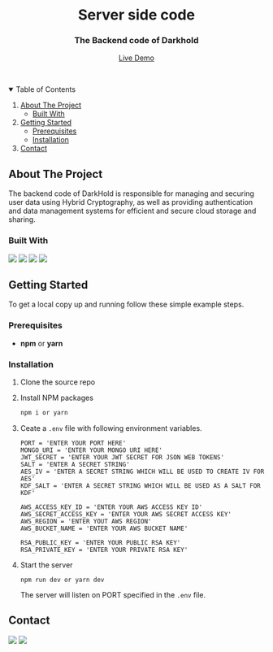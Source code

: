 <p align="center">
  <h1 align="center">Server side code</h1>

  <p align="center">
    <h3 align="center">The Backend code of Darkhold</h3>
    <p align="center" >
      <a href="https://darkhold.siddhantkumarsingh.me/">Live Demo</a>
    </p>
    <br />
  </p>
</p>



<!-- TABLE OF CONTENTS -->
<details open="open">
  <summary>Table of Contents</summary>
  <ol>
    <li>
      <a href="#about-the-project">About The Project</a>
      <ul>
        <li><a href="#built-with">Built With</a></li>
      </ul>
    </li>
    <li>
      <a href="#getting-started">Getting Started</a>
      <ul>
        <li><a href="#prerequisites">Prerequisites</a></li>
        <li><a href="#installation">Installation</a></li>
      </ul>
    </li>
    <li><a href="#contact">Contact</a></li>
  </ol>
</details>



<!-- ABOUT THE PROJECT -->
## About The Project

The backend code of DarkHold is responsible for managing and securing user data using Hybrid Cryptography, as well as providing authentication and data management systems for efficient and secure cloud storage and sharing.
<br />

### Built With
[<img src="https://img.shields.io/badge/TypeScript-007ACC?style=for-the-badge&logo=typescript&logoColor=white">](https://www.typescriptlang.org/) [<img src="https://img.shields.io/badge/Node.js-43853D?style=for-the-badge&logo=node-dot-js&logoColor=white">](https://nodejs.org/en/)
[<img src="https://img.shields.io/badge/Express.js-000000?style=for-the-badge&logo=express&logoColor=white">](https://expressjs.com/) [<img src="https://img.shields.io/badge/MongoDB-4EA94B?style=for-the-badge&logo=mongodb&logoColor=white">](https://www.mongodb.com/)
<br />


<!-- GETTING STARTED -->
## Getting Started

To get a local copy up and running follow these simple example steps.

### Prerequisites

* **npm** or **yarn**

### Installation

1. Clone the source repo

2. Install NPM packages
   ```sh
   npm i or yarn
   ```
4. Ceate a `.env` file with following environment variables.
   ```JS
   PORT = 'ENTER YOUR PORT HERE'
   MONGO_URI = 'ENTER YOUR MONGO URI HERE'
   JWT_SECRET = 'ENTER YOUR JWT SECRET FOR JSON WEB TOKENS'
   SALT = 'ENTER A SECRET STRING'
   AES_IV = 'ENTER A SECRET STRING WHICH WILL BE USED TO CREATE IV FOR AES'
   KDF_SALT = 'ENTER A SECRET STRING WHICH WILL BE USED AS A SALT FOR KDF'

   AWS_ACCESS_KEY_ID = 'ENTER YOUR AWS ACCESS KEY ID'
   AWS_SECRET_ACCESS_KEY = 'ENTER YOUR AWS SECRET ACCESS KEY'
   AWS_REGION = 'ENTER YOUT AWS REGION'
   AWS_BUCKET_NAME = 'ENTER YOUR AWS BUCKET NAME'

   RSA_PUBLIC_KEY = 'ENTER YOUR PUBLIC RSA KEY'
   RSA_PRIVATE_KEY = 'ENTER YOUR PRIVATE RSA KEY'
   ```
5. Start the server
   ```JS
   npm run dev or yarn dev
   ```
   The server will listen on PORT specified in the `.env` file.


<!-- CONTACT -->
## Contact

[<img src="https://img.shields.io/badge/LinkedIn-0077B5?style=for-the-badge&logo=linkedin&logoColor=white">](https://www.linkedin.com/in/siddhant-kumar-singh-/) [<img src="https://img.shields.io/badge/Gmail-D14836?style=for-the-badge&logo=gmail&logoColor=white"></img>](mailto:singhsiddhantkumar@gmail.com)
